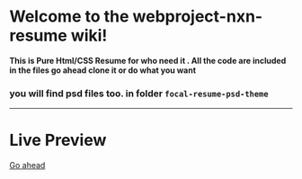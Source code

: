 # Welcome to the webproject-nxn-resume wiki!

**This is Pure Html/CSS Resume for who need it . All the code are included in the files go ahead clone it or do what you want**

### you will find psd files too. in folder `focal-resume-psd-theme`

***

# Live Preview
[Go ahead](https://nxn-resume.000webhostapp.com/)
